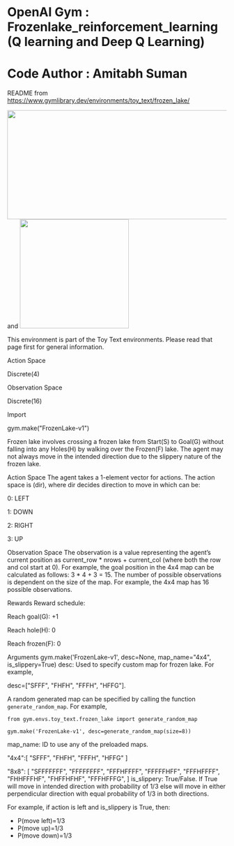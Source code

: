 # OpenAI Gym : Frozenlake_reinforcement_learning (Q learning and Deep Q Learning)

# Code Author : Amitabh Suman
README from https://www.gymlibrary.dev/environments/toy_text/frozen_lake/

<img src="https://user-images.githubusercontent.com/12171805/229715773-d1411961-5b93-4c65-9beb-de79e8513705.png" width="600" height="250"> and <img src="https://user-images.githubusercontent.com/12171805/229716086-c7f1ca1b-330c-462f-a03b-462561abb1fc.png" width="250" height="250">


This environment is part of the Toy Text environments. Please read that page first for general information.

Action Space

Discrete(4)

Observation Space

Discrete(16)

Import

gym.make("FrozenLake-v1")

Frozen lake involves crossing a frozen lake from Start(S) to Goal(G) without falling into any Holes(H) by walking over the Frozen(F) lake. The agent may not always move in the intended direction due to the slippery nature of the frozen lake.

Action Space
The agent takes a 1-element vector for actions. The action space is (dir), where dir decides direction to move in which can be:

0: LEFT

1: DOWN

2: RIGHT

3: UP

Observation Space
The observation is a value representing the agent’s current position as current_row * nrows + current_col (where both the row and col start at 0). For example, the goal position in the 4x4 map can be calculated as follows: 3 * 4 + 3 = 15. The number of possible observations is dependent on the size of the map. For example, the 4x4 map has 16 possible observations.

Rewards
Reward schedule:

Reach goal(G): +1

Reach hole(H): 0

Reach frozen(F): 0

Arguments
gym.make('FrozenLake-v1', desc=None, map_name="4x4", is_slippery=True)
desc: Used to specify custom map for frozen lake. For example,

desc=["SFFF", "FHFH", "FFFH", "HFFG"].

A random generated map can be specified by calling the function `generate_random_map`. For example,

```
from gym.envs.toy_text.frozen_lake import generate_random_map

gym.make('FrozenLake-v1', desc=generate_random_map(size=8))
```
map_name: ID to use any of the preloaded maps.

"4x4":[
    "SFFF",
    "FHFH",
    "FFFH",
    "HFFG"
    ]

"8x8": [
    "SFFFFFFF",
    "FFFFFFFF",
    "FFFHFFFF",
    "FFFFFHFF",
    "FFFHFFFF",
    "FHHFFFHF",
    "FHFFHFHF",
    "FFFHFFFG",
]
is_slippery: True/False. If True will move in intended direction with probability of 1/3 else will move in either perpendicular direction with equal probability of 1/3 in both directions.

For example, if action is left and is_slippery is True, then:
- P(move left)=1/3
- P(move up)=1/3
- P(move down)=1/3
